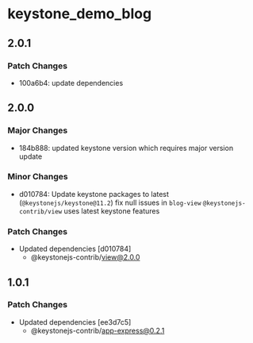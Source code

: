 # keystone_demo_blog

## 2.0.1

### Patch Changes

- 100a6b4: update dependencies

## 2.0.0

### Major Changes

- 184b888: updated keystone version which requires major version update

### Minor Changes

- d010784: Update keystone packages to latest (`@keystonejs/keystone@11.2`)
  fix null issues in `blog-view`
  `@keystonejs-contrib/view` uses latest keystone features

### Patch Changes

- Updated dependencies [d010784]
  - @keystonejs-contrib/view@2.0.0

## 1.0.1

### Patch Changes

- Updated dependencies [ee3d7c5]
  - @keystonejs-contrib/app-express@0.2.1
